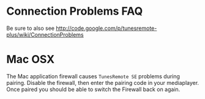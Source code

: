 # Connection Problems FAQ #
Be sure to also see http://code.google.com/p/tunesremote-plus/wiki/ConnectionProblems

# Mac OSX #
The Mac application firewall causes `TunesRemote SE` problems during pairing.  Disable the firewall, then enter the pairing code in your mediaplayer.  Once paired you should be able to switch the Firewall back on again.
